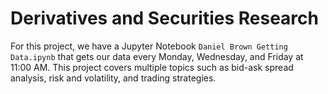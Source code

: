<!--![JupyterNotebook](https://img.shields.io/badge/jupyter-notebook-orange.svg)
![Python3.6](https://img.shields.io/badge/python-3.6-blue.svg)-->

# Derivatives and Securities Research

For this project, we have a Jupyter Notebook `Daniel Brown Getting Data.ipynb` that gets our data every Monday, Wednesday, and Friday at 11:00 AM. This project covers multiple topics such as bid-ask spread analysis, risk and volatility, and trading strategies.
